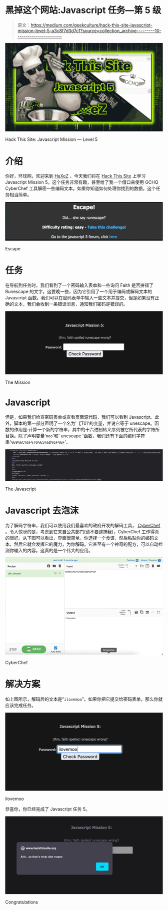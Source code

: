 # 黑掉这个网站:Javascript 任务—第 5 级

> 原文：<https://medium.com/geekculture/hack-this-site-javascript-mission-level-5-a3c8f7d3d7c1?source=collection_archive---------10----------------------->

![](img/85d9017436f8a33793ed0fc5f4eea322.png)

Hack This Site: Javascript Mission — Level 5

# 介绍

你好，环球网，欢迎来到 [HaXeZ](https://haxez.org/) ，今天我们将在 [Hack This Site](https://hackthissite.org/) 上学习 Javascript Mission 5。这个任务非常有趣，甚至给了我一个借口来使用 GCHQ CyberChef 工具解密一些编码文本。如果你知道如何处理你找到的数据，这个任务相当简单。

![](img/2597404cee6244b48b33f7ed595217c3.png)

Escape

# 任务

在导航到任务时，我们看到了一个密码输入表单和一些询问 Faith 是否拼错了 Runescape 的文字。这要晚一些，因为它引用了一个用于编码或解码文本的 Javascript 函数。我们可以在密码表单中输入一些文本并提交，但是如果没有正确的文本，我们会收到一条错误消息，通知我们密码是错误的。

![](img/05e441bdc992097df62acddd27214c59.png)

The Mission

# Javascript

但是，如果我们检查密码表单或查看页面源代码，我们可以看到 Javascript。此外，脚本的第一部分声明了一个名为'【T0]'的变量，并说它等于 unescape。函数的作用是:计算一个新的字符串，其中的十六进制转义序列被它所代表的字符所替换。除了声明变量'`moo`'和' unescape '函数，我们还有下面的编码字符串'`%69%6C%6F%76%65%6D%6F%6F`'。

![](img/1f6cb4d3f03ba6d01cee6313d35f83d9.png)

The Javascript

# Javascript 去泡沫

为了解码字符串，我们可以使用我们最喜欢的政府开发的解码工具， [CyberChef](https://gchq.github.io/) 。令人惊讶的是，考虑到它来自公共部门(请不要逮捕我)，CyberChef 工作得真的很好。从下图可以看出，界面很简单。你选择一个食谱，然后粘贴你的编码文本，然后它就会发挥它的魔力，为你解码。它甚至有一个神奇的配方，可以自动检测你输入的内容。这真的是一个伟大的应用。

![](img/c5b3247659d6af82c4c6028d5505544a.png)

CyberChef

# 解决方案

如上图所示，解码后的文本是“`ilovemoo`”。如果你把它提交给密码表单，那么你就应该完成任务。

![](img/a686cf4ab529a6a420d4a0d273724d98.png)

ilovemoo

恭喜你，你已经完成了 Javascript 任务 5。

![](img/787c976aabad8f63210da8d6715fd2a8.png)

Congratulations